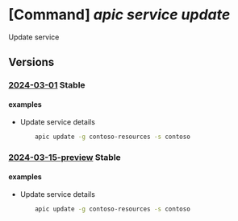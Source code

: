 # [Command] _apic service update_

Update service

## Versions

### [2024-03-01](/Resources/mgmt-plane/L3N1YnNjcmlwdGlvbnMve30vcmVzb3VyY2Vncm91cHMve30vcHJvdmlkZXJzL21pY3Jvc29mdC5hcGljZW50ZXIvc2VydmljZXMve30=/2024-03-01.xml) **Stable**

<!-- mgmt-plane /subscriptions/{}/resourcegroups/{}/providers/microsoft.apicenter/services/{} 2024-03-01 -->

#### examples

- Update service details
    ```bash
        apic update -g contoso-resources -s contoso
    ```

### [2024-03-15-preview](/Resources/mgmt-plane/L3N1YnNjcmlwdGlvbnMve30vcmVzb3VyY2Vncm91cHMve30vcHJvdmlkZXJzL21pY3Jvc29mdC5hcGljZW50ZXIvc2VydmljZXMve30=/2024-03-15-preview.xml) **Stable**

<!-- mgmt-plane /subscriptions/{}/resourcegroups/{}/providers/microsoft.apicenter/services/{} 2024-03-15-preview -->

#### examples

- Update service details
    ```bash
        apic update -g contoso-resources -s contoso
    ```
